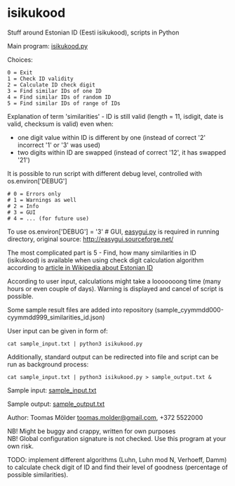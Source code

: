 # isikukood
Stuff around Estonian ID (Eesti isikukood), scripts in Python

Main program: [isikukood.py](isikukood.py)

Choices:

    0 = Exit  
    1 = Check ID validity  
    2 = Calculate ID check digit  
    3 = Find similar IDs of one ID  
    4 = Find similar IDs of random ID  
    5 = Find similar IDs of range of IDs  

Explanation of term 'similarities' - ID is still valid (length = 11, isdigit, date is valid, checksum is valid) even when:
- one digit value within ID is different by one (instead of correct '2' incorrect '1' or '3' was used)
- two digits within ID are swapped (instead of correct '12', it has swapped '21')

It is possible to run script with different debug level, controlled with os.environ['DEBUG']

    # 0 = Errors only
    # 1 = Warnings as well
    # 2 = Info
    # 3 = GUI
    # 4 = ... (for future use)

To use os.environ['DEBUG'] = '3' # GUI, [easygui.py](easygui.py) is required in running directory, original source: http://easygui.sourceforge.net/

The most complicated part is 5 - Find, how many similarities in ID (isikukood) is available when using check digit calculation algorithm
   according to [article in Wikipedia about Estonian ID](https://et.wikipedia.org/wiki/Isikukood)

According to user input, calculations might take a looooooong time (many hours or even couple of days). Warning is displayed and cancel of script is possible.

Some sample result files are added into repository (sample_cyymmdd000-cyymmdd999_similarities_id.json)

User input can be given in form of:

    cat sample_input.txt | python3 isikukood.py

Additionally, standard output can be redirected into file and script can be run as background process:

    cat sample_input.txt | python3 isikukood.py > sample_output.txt &

Sample input: [sample_input.txt](sample_input.txt)

Sample output: [sample_output.txt](sample_output.txt)

Author: Toomas Mölder <toomas.molder@gmail.com>, +372 5522000  

NB! Might be buggy and crappy, written for own purposes  
NB! Global configuration signature is not checked. Use this program at your own risk.  

TODO: implement different algorithms (Luhn, Luhn mod N, Verhoeff, Damm) to calculate check digit of ID and find their level of goodness (percentage of possible similarities).
